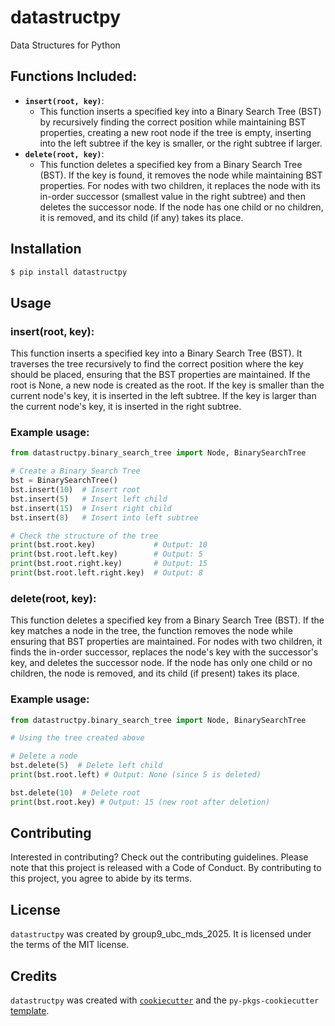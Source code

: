 # datastructpy

Data Structures for Python

## Functions Included:

- **`insert(root, key)`**:
    - This function inserts a specified key into a Binary Search Tree (BST) by recursively finding the correct position while maintaining BST properties, creating a new root node if the tree is empty, inserting into the left subtree if the key is smaller, or the right subtree if larger.
- **`delete(root, key)`**:
    - This function deletes a specified key from a Binary Search Tree (BST). If the key is found, it removes the node while maintaining BST properties. For nodes with two children, it replaces the node with its in-order successor (smallest value in the right subtree) and then deletes the successor node. If the node has one child or no children, it is removed, and its child (if any) takes its place.
    

## Installation

```bash
$ pip install datastructpy
```

## Usage

### insert(root, key):
This function inserts a specified key into a Binary Search Tree (BST). It traverses the tree recursively to find the correct position where the key should be placed, ensuring that the BST properties are maintained. If the root is None, a new node is created as the root. If the key is smaller than the current node's key, it is inserted in the left subtree. If the key is larger than the current node's key, it is inserted in the right subtree.

### Example usage:

```python
from datastructpy.binary_search_tree import Node, BinarySearchTree

# Create a Binary Search Tree
bst = BinarySearchTree()
bst.insert(10)  # Insert root
bst.insert(5)   # Insert left child
bst.insert(15)  # Insert right child
bst.insert(8)   # Insert into left subtree

# Check the structure of the tree
print(bst.root.key)             # Output: 10
print(bst.root.left.key)        # Output: 5
print(bst.root.right.key)       # Output: 15
print(bst.root.left.right.key)  # Output: 8
```

### delete(root, key):
This function deletes a specified key from a Binary Search Tree (BST). If the key matches a node in the tree, the function removes the node while ensuring that BST properties are maintained. For nodes with two children, it finds the in-order successor, replaces the node's key with the successor's key, and deletes the successor node. If the node has only one child or no children, the node is removed, and its child (if present) takes its place.

### Example usage:

```python
from datastructpy.binary_search_tree import Node, BinarySearchTree

# Using the tree created above

# Delete a node
bst.delete(5)  # Delete left child
print(bst.root.left) # Output: None (since 5 is deleted)

bst.delete(10)  # Delete root
print(bst.root.key) # Output: 15 (new root after deletion)
```

## Contributing

Interested in contributing? Check out the contributing guidelines. Please note that this project is released with a Code of Conduct. By contributing to this project, you agree to abide by its terms.

## License

`datastructpy` was created by group9_ubc_mds_2025. It is licensed under the terms of the MIT license.

## Credits

`datastructpy` was created with [`cookiecutter`](https://cookiecutter.readthedocs.io/en/latest/) and the `py-pkgs-cookiecutter` [template](https://github.com/py-pkgs/py-pkgs-cookiecutter).
